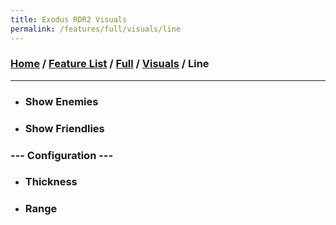 ```yaml
---
title: Exodus RDR2 Visuals
permalink: /features/full/visuals/line
---
```

### [Home](/) / [Feature List](/features) / [Full](/features/full) / [Visuals](/features/full/visuals) / Line
---
- ### Show Enemies
- ### Show Friendlies
### --- Configuration ---
- ### Thickness
- ### Range
